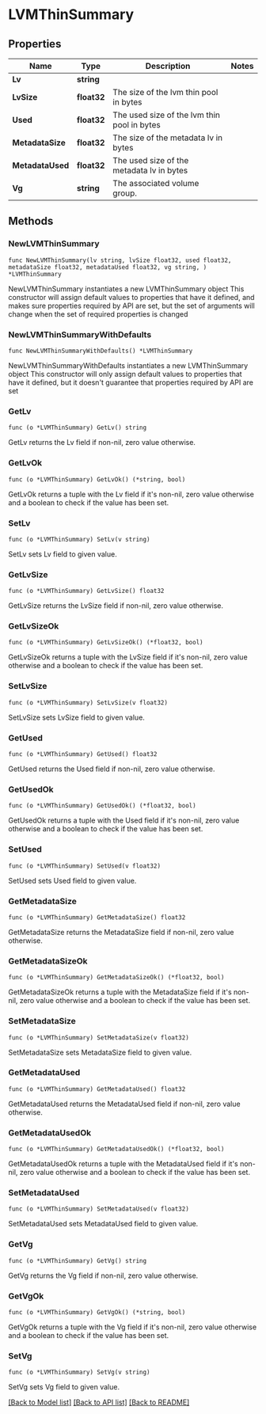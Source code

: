 # LVMThinSummary

## Properties

Name | Type | Description | Notes
------------ | ------------- | ------------- | -------------
**Lv** | **string** |  | 
**LvSize** | **float32** | The size of the lvm thin pool in bytes | 
**Used** | **float32** | The used size of the lvm thin pool in bytes | 
**MetadataSize** | **float32** | The size of the metadata lv in bytes | 
**MetadataUsed** | **float32** | The used size of the metadata lv in bytes | 
**Vg** | **string** | The associated volume group. | 

## Methods

### NewLVMThinSummary

`func NewLVMThinSummary(lv string, lvSize float32, used float32, metadataSize float32, metadataUsed float32, vg string, ) *LVMThinSummary`

NewLVMThinSummary instantiates a new LVMThinSummary object
This constructor will assign default values to properties that have it defined,
and makes sure properties required by API are set, but the set of arguments
will change when the set of required properties is changed

### NewLVMThinSummaryWithDefaults

`func NewLVMThinSummaryWithDefaults() *LVMThinSummary`

NewLVMThinSummaryWithDefaults instantiates a new LVMThinSummary object
This constructor will only assign default values to properties that have it defined,
but it doesn't guarantee that properties required by API are set

### GetLv

`func (o *LVMThinSummary) GetLv() string`

GetLv returns the Lv field if non-nil, zero value otherwise.

### GetLvOk

`func (o *LVMThinSummary) GetLvOk() (*string, bool)`

GetLvOk returns a tuple with the Lv field if it's non-nil, zero value otherwise
and a boolean to check if the value has been set.

### SetLv

`func (o *LVMThinSummary) SetLv(v string)`

SetLv sets Lv field to given value.


### GetLvSize

`func (o *LVMThinSummary) GetLvSize() float32`

GetLvSize returns the LvSize field if non-nil, zero value otherwise.

### GetLvSizeOk

`func (o *LVMThinSummary) GetLvSizeOk() (*float32, bool)`

GetLvSizeOk returns a tuple with the LvSize field if it's non-nil, zero value otherwise
and a boolean to check if the value has been set.

### SetLvSize

`func (o *LVMThinSummary) SetLvSize(v float32)`

SetLvSize sets LvSize field to given value.


### GetUsed

`func (o *LVMThinSummary) GetUsed() float32`

GetUsed returns the Used field if non-nil, zero value otherwise.

### GetUsedOk

`func (o *LVMThinSummary) GetUsedOk() (*float32, bool)`

GetUsedOk returns a tuple with the Used field if it's non-nil, zero value otherwise
and a boolean to check if the value has been set.

### SetUsed

`func (o *LVMThinSummary) SetUsed(v float32)`

SetUsed sets Used field to given value.


### GetMetadataSize

`func (o *LVMThinSummary) GetMetadataSize() float32`

GetMetadataSize returns the MetadataSize field if non-nil, zero value otherwise.

### GetMetadataSizeOk

`func (o *LVMThinSummary) GetMetadataSizeOk() (*float32, bool)`

GetMetadataSizeOk returns a tuple with the MetadataSize field if it's non-nil, zero value otherwise
and a boolean to check if the value has been set.

### SetMetadataSize

`func (o *LVMThinSummary) SetMetadataSize(v float32)`

SetMetadataSize sets MetadataSize field to given value.


### GetMetadataUsed

`func (o *LVMThinSummary) GetMetadataUsed() float32`

GetMetadataUsed returns the MetadataUsed field if non-nil, zero value otherwise.

### GetMetadataUsedOk

`func (o *LVMThinSummary) GetMetadataUsedOk() (*float32, bool)`

GetMetadataUsedOk returns a tuple with the MetadataUsed field if it's non-nil, zero value otherwise
and a boolean to check if the value has been set.

### SetMetadataUsed

`func (o *LVMThinSummary) SetMetadataUsed(v float32)`

SetMetadataUsed sets MetadataUsed field to given value.


### GetVg

`func (o *LVMThinSummary) GetVg() string`

GetVg returns the Vg field if non-nil, zero value otherwise.

### GetVgOk

`func (o *LVMThinSummary) GetVgOk() (*string, bool)`

GetVgOk returns a tuple with the Vg field if it's non-nil, zero value otherwise
and a boolean to check if the value has been set.

### SetVg

`func (o *LVMThinSummary) SetVg(v string)`

SetVg sets Vg field to given value.



[[Back to Model list]](../README.md#documentation-for-models) [[Back to API list]](../README.md#documentation-for-api-endpoints) [[Back to README]](../README.md)



